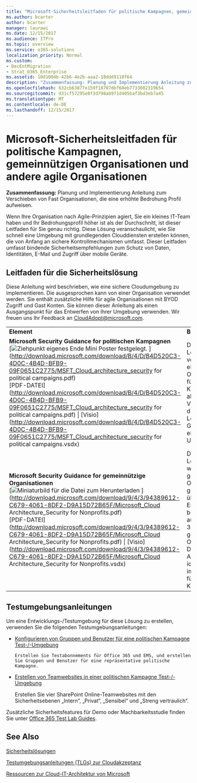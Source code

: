 ```yaml
---
title: "Microsoft-Sicherheitsleitfaden für politische Kampagnen, gemeinnützigen Organisationen und andere agile Organisationen"
ms.author: bcarter
author: bcarter
manager: laurawi
ms.date: 12/15/2017
ms.audience: ITPro
ms.topic: overview
ms.service: o365-solutions
localization_priority: Normal
ms.custom:
- DecEntMigration
- Strat_O365_Enterprise
ms.assetid: 10d1004b-42b6-4e2b-aaa2-18ddd9118f64
description: "Zusammenfassung: Planung und Implementierung Anleitung zum Verschieben von Fast Organisationen, die eine erhöhte Bedrohung Profil aufweisen."
ms.openlocfilehash: 632cb63877e159f18707dbf68eb7733082319654
ms.sourcegitcommit: d31cf57295e8f3d798ab971d405baf3bd3eb7a45
ms.translationtype: MT
ms.contentlocale: de-DE
ms.lasthandoff: 12/15/2017
---
```

# <a name="microsoft-security-guidance-for-political-campaigns-nonprofits-and-other-agile-organizations"></a>Microsoft-Sicherheitsleitfaden für politische Kampagnen, gemeinnützigen Organisationen und andere agile Organisationen

 **Zusammenfassung:** Planung und Implementierung Anleitung zum Verschieben von Fast Organisationen, die eine erhöhte Bedrohung Profil aufweisen.
  
Wenn Ihre Organisation nach Agile-Prinzipien agiert, Sie ein kleines IT-Team haben und Ihr Bedrohungsprofil höher ist als der Durchschnitt, ist dieser Leitfaden für Sie genau richtig. Diese Lösung veranschaulicht, wie Sie schnell eine Umgebung mit grundlegenden Clouddiensten erstellen können, die von Anfang an sichere Kontrollmechanismen umfasst. Dieser Leitfaden umfasst bindende Sicherheitsempfehlungen zum Schutz von Daten, Identitäten, E-Mail und Zugriff über mobile Geräte.
  
## <a name="security-solution-guidance"></a>Leitfaden für die Sicherheitslösung

Diese Anleitung wird beschrieben, wie eine sichere Cloudumgebung zu implementieren. Die ausgesprochen kann von einer Organisation verwendet werden. Sie enthält zusätzliche Hilfe für agile Organisationen mit BYOD Zugriff und Gast Konten. Sie können dieser Anleitung als einen Ausgangspunkt für das Entwerfen von Ihrer Umgebung verwenden. Wir freuen uns Ihr Feedback an [CloudAdopt@microsoft.com](mailto:CloudAdopt@microsoft.com). 
  
|||
|:-----|:-----|
|**Element** <br/> |**Beschreibung** <br/> |
|**Microsoft Security Guidance for politischen Kampagnen** <br/> [![Ziehpunkt eigenes Ende Mini Poster festgelegt.](images/d370ce28-ca40-4930-9a2c-907312aa06c8.png)          ](http://download.microsoft.com/download/B/4/D/B4D520C3-4D0C-4B4D-BFB9-09F0651C2775/MSFT_Cloud_architecture_security for political campaigns.pdf) <br/> [PDF-DATEI](http://download.microsoft.com/download/B/4/D/B4D520C3-4D0C-4B4D-BFB9-09F0651C2775/MSFT_Cloud_architecture_security for political campaigns.pdf)  \| [Visio](http://download.microsoft.com/download/B/4/D/B4D520C3-4D0C-4B4D-BFB9-09F0651C2775/MSFT_Cloud_architecture_security for political campaigns.vsdx) <br/> |Dieser Leitfaden verwendet eine Organisation für politische Kampagnen als Beispiel. Verwenden Sie diesen Leitfaden als Grundlage für eine beliebige Umgebung.   <br/> |
|**Microsoft Security Guidance for gemeinnützige Organisationen** <br/> [![Miniaturbild für die Datei zum Herunterladen](images/e4784889-1c69-4067-9a8f-31d31d1eceea.png)          ](http://download.microsoft.com/download/9/4/3/94389612-C679-4061-8DF2-D9A15D72B65F/Microsoft_Cloud Architecture_Security for Nonprofits.pdf) <br/> [PDF-DATEI](http://download.microsoft.com/download/9/4/3/94389612-C679-4061-8DF2-D9A15D72B65F/Microsoft_Cloud Architecture_Security for Nonprofits.pdf)  \| [Visio](http://download.microsoft.com/download/9/4/3/94389612-C679-4061-8DF2-D9A15D72B65F/Microsoft_Cloud Architecture_Security for Nonprofits.vsdx) <br/> |Dieser Leitfaden wurde für gemeinnützige Organisationen geringfügig überarbeitet. Er verweist beispielsweise auf Office 365-Pläne für gemeinnützige Organisation. Die technische Anleitung ist identisch wie im Leitfaden für politische Kampagnen.  <br/> |
   
## <a name="test-lab-guides"></a>Testumgebungsanleitungen

Um eine Entwicklungs-/Testumgebung für diese Lösung zu erstellen, verwenden Sie die folgenden Testumgebungsanleitungen:   
  
- [Konfigurieren von Gruppen und Benutzer für eine politischen Kampagne Test-/-Umgebung](configure-groups-and-users-for-a-political-campaign-dev-test-environment.md)
    
      Erstellen Sie Testabonnements für Office 365 und EMS, und erstellen Sie Gruppen und Benutzer für eine repräsentative politische Kampagne.
    
- [Erstellen von Teamwebsites in einer politischen Kampagne Test-/-Umgebung](create-team-sites-in-a-political-campaign-dev-test-environment.md)
    
    Erstellen Sie vier SharePoint Online-Teamwebsites mit den Sicherheitsebenen „Intern“, „Privat“, „Sensibel“ und „Streng vertraulich“.
    
Zusätzliche Sicherheitsfeatures für Demo oder Machbarkeitsstudie finden Sie unter [Office 365 Test Lab Guides](http://aka.ms/o365tlgs).
  
## <a name="see-also"></a>See Also

[Sicherheitslösungen](security-solutions.md)
  
[Testumgebungsanleitungen (TLGs) zur Cloudakzeptanz](cloud-adoption-test-lab-guides-tlgs.md)
  
[Ressourcen zur Cloud-IT-Architektur von Microsoft](microsoft-cloud-it-architecture-resources.md)



